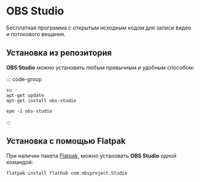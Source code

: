 # OBS Studio

Бесплатная программа с открытым исходным кодом для записи видео и потокового вещания.

## Установка из репозитория 

**OBS Studio** можно установить любым привычным и удобным способом:

::: code-group

```shell[apt-get]
su -
apt-get update
apt-get install obs-studio
```
```shell[epm]
epm -i obs-studio
```
:::

## Установка c помощью Flatpak

При наличии пакета [Flatpak](/flatpak), можно установить **OBS Studio** одной командой:

```shell
flatpak install flathub com.obsproject.Studio
```